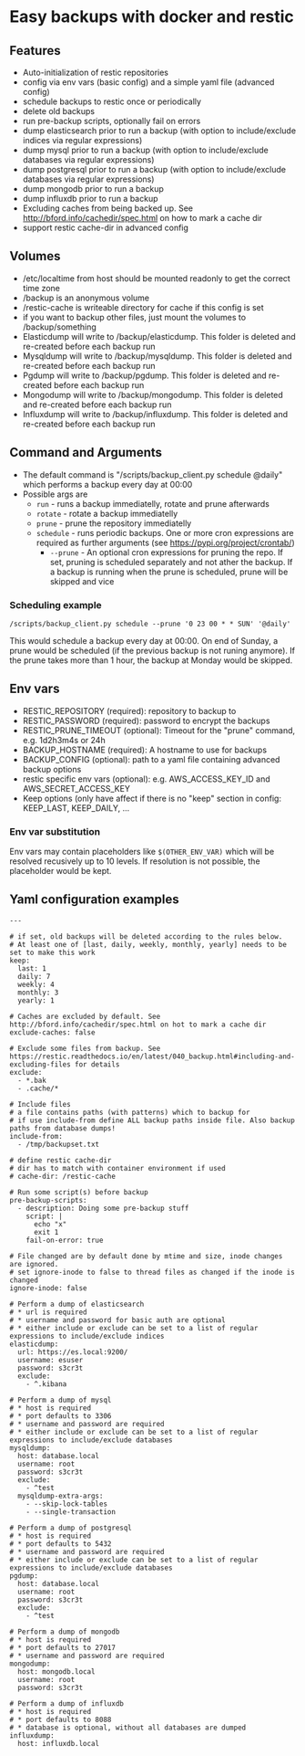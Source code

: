 # Easy backups with docker and restic

## Features

* Auto-initialization of restic repositories
* config via env vars (basic config) and a simple yaml file (advanced config)
* schedule backups to restic once or periodically
* delete old backups
* run pre-backup scripts, optionally fail on errors
* dump elasticsearch prior to run a backup (with option to include/exclude indices via regular expressions)
* dump mysql prior to run a backup (with option to include/exclude databases via regular expressions)
* dump postgresql prior to run a backup (with option to include/exclude databases via regular expressions)
* dump mongodb prior to run a backup
* dump influxdb prior to run a backup
* Excluding caches from being backed up. See http://bford.info/cachedir/spec.html on how to mark a cache dir
* support restic cache-dir in advanced config

## Volumes

* /etc/localtime from host should be mounted readonly to get the correct time zone
* /backup is an anonymous volume
* /restic-cache is writeable directory for cache if this config is set
* if you want to backup other files, just mount the volumes to /backup/something
* Elasticdump will write to /backup/elasticdump. This folder is deleted and re-created before each backup run
* Mysqldump will write to /backup/mysqldump. This folder is deleted and re-created before each backup run
* Pgdump will write to /backup/pgdump. This folder is deleted and re-created before each backup run
* Mongodump will write to /backup/mongodump. This folder is deleted and re-created before each backup run
* Influxdump will write to /backup/influxdump. This folder is deleted and re-created before each backup run

## Command and Arguments

* The default command is "/scripts/backup_client.py schedule @daily" which performs a backup every day at 00:00
* Possible args are
  * `run` - runs a backup immediatelly, rotate and prune afterwards
  * `rotate` - rotate a backup immediatelly
  * `prune` - prune the repository immediatelly
  * `schedule` - runs periodic backups. One or more cron expressions are required as further arguments (see https://pypi.org/project/crontab/)
    * `--prune` - An optional cron expressions for pruning the repo. If set, pruning is scheduled separately and not ather the backup.
      If a backup is running when the prune is scheduled, prune will be skipped and vice

### Scheduling example 

```
/scripts/backup_client.py schedule --prune '0 23 00 * * SUN' '@daily'
```

This would schedule a backup every day at 00:00. On end of Sunday, a prune would be scheduled (if the previous backup is not runing anymore). If the
prune takes more than 1 hour, the backup at Monday would be skipped.


## Env vars

* RESTIC_REPOSITORY (required): repository to backup to
* RESTIC_PASSWORD (required): password to encrypt the backups
* RESTIC_PRUNE_TIMEOUT (optional): Timeout for the "prune" command, e.g. 1d2h3m4s or 24h
* BACKUP_HOSTNAME (required): A hostname to use for backups
* BACKUP_CONFIG (optional): path to a yaml file containing advanced backup options
* restic specific env vars (optional): e.g. AWS_ACCESS_KEY_ID and AWS_SECRET_ACCESS_KEY
* Keep options (only have affect if there is no "keep" section in config: KEEP_LAST, KEEP_DAILY, ...

### Env var substitution

Env vars may contain placeholders like `$(OTHER_ENV_VAR)` which will be resolved recusively up to 10 levels. If resolution is not possible, the placeholder would be kept.

## Yaml configuration examples

```
---

# if set, old backups will be deleted according to the rules below.
# At least one of [last, daily, weekly, monthly, yearly] needs to be set to make this work
keep:
  last: 1
  daily: 7
  weekly: 4
  monthly: 3
  yearly: 1

# Caches are excluded by default. See http://bford.info/cachedir/spec.html on hot to mark a cache dir
exclude-caches: false

# Exclude some files from backup. See https://restic.readthedocs.io/en/latest/040_backup.html#including-and-excluding-files for details
exclude:
  - *.bak
  - .cache/*

# Include files 
# a file contains paths (with patterns) which to backup for
# if use include-from define ALL backup paths inside file. Also backup paths from database dumps!
include-from: 
  - /tmp/backupset.txt

# define restic cache-dir
# dir has to match with container environment if used
# cache-dir: /restic-cache

# Run some script(s) before backup
pre-backup-scripts:
  - description: Doing some pre-backup stuff
    script: |
      echo "x"
      exit 1
    fail-on-error: true

# File changed are by default done by mtime and size, inode changes are ignored.
# set ignore-inode to false to thread files as changed if the inode is changed
ignore-inode: false

# Perform a dump of elasticsearch
# * url is required
# * username and password for basic auth are optional
# * either include or exclude can be set to a list of regular expressions to include/exclude indices
elasticdump:
  url: https://es.local:9200/
  username: esuser
  password: s3cr3t
  exclude:
    - ^.kibana

# Perform a dump of mysql
# * host is required
# * port defaults to 3306
# * username and password are required
# * either include or exclude can be set to a list of regular expressions to include/exclude databases
mysqldump:
  host: database.local
  username: root
  password: s3cr3t
  exclude:
    - ^test
  mysqldump-extra-args:
    - --skip-lock-tables
    - --single-transaction

# Perform a dump of postgresql
# * host is required
# * port defaults to 5432
# * username and password are required
# * either include or exclude can be set to a list of regular expressions to include/exclude databases
pgdump:
  host: database.local
  username: root
  password: s3cr3t
  exclude:
    - ^test

# Perform a dump of mongodb
# * host is required
# * port defaults to 27017
# * username and password are required
mongodump:
  host: mongodb.local
  username: root
  password: s3cr3t

# Perform a dump of influxdb
# * host is required
# * port defaults to 8088
# * database is optional, without all databases are dumped
influxdump:
  host: influxdb.local

```

